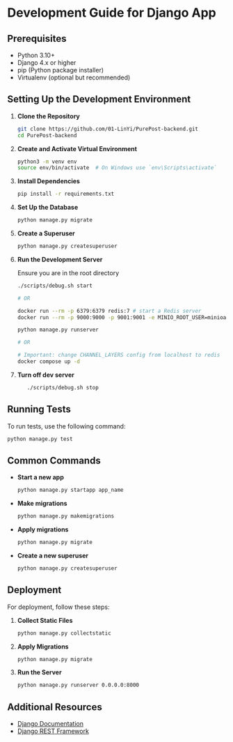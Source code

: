 # Development Guide for Django App

## Prerequisites

- Python 3.10+
- Django 4.x or higher
- pip (Python package installer)
- Virtualenv (optional but recommended)

## Setting Up the Development Environment

1. **Clone the Repository**

   ```bash
   git clone https://github.com/01-LinYi/PurePost-backend.git
   cd PurePost-backend
   ```

2. **Create and Activate Virtual Environment**

   ```bash
   python3 -m venv env
   source env/bin/activate  # On Windows use `env\Scripts\activate`
   ```

3. **Install Dependencies**

   ```bash
   pip install -r requirements.txt
   ```

4. **Set Up the Database**

   ```bash
   python manage.py migrate
   ```

5. **Create a Superuser**

   ```bash
   python manage.py createsuperuser
   ```

6. **Run the Development Server**

   Ensure you are in the root directory

   ```bash
   ./scripts/debug.sh start

   # OR

   docker run --rm -p 6379:6379 redis:7 # start a Redis server
   docker run --rm -p 9000:9000 -p 9001:9001 -e MINIO_ROOT_USER=minioadmin -e MINIO_ROOT_PASSWORD=minioadmin minio/minio server /data --console-address ":9001" # start a MinIO server

   python manage.py runserver

   # OR

   # Important: change CHANNEL_LAYERS config from localhost to redis
   docker compose up -d
   ```

7. **Turn off dev server**

   ```bash
      ./scripts/debug.sh stop
   ```

## Running Tests

To run tests, use the following command:

```bash
python manage.py test
```

## Common Commands

- **Start a new app**

  ```bash
  python manage.py startapp app_name
  ```

- **Make migrations**

  ```bash
  python manage.py makemigrations
  ```

- **Apply migrations**

  ```bash
  python manage.py migrate
  ```

- **Create a new superuser**

  ```bash
  python manage.py createsuperuser
  ```

## Deployment

For deployment, follow these steps:

1. **Collect Static Files**

   ```bash
   python manage.py collectstatic
   ```

2. **Apply Migrations**

   ```bash
   python manage.py migrate
   ```

3. **Run the Server**

   ```bash
   python manage.py runserver 0.0.0.0:8000
   ```

## Additional Resources

- [Django Documentation](https://docs.djangoproject.com/en/stable/)
- [Django REST Framework](https://www.django-rest-framework.org/)

